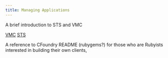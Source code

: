 ```yaml
---
title: Managing Applications
---
```


A brief introduction to STS and VMC

[VMC](vmc/index.html)
[STS](sts/index.html)

A reference to CFoundry README (rubygems?) for those who are Rubyists interested in building their own clients, 
